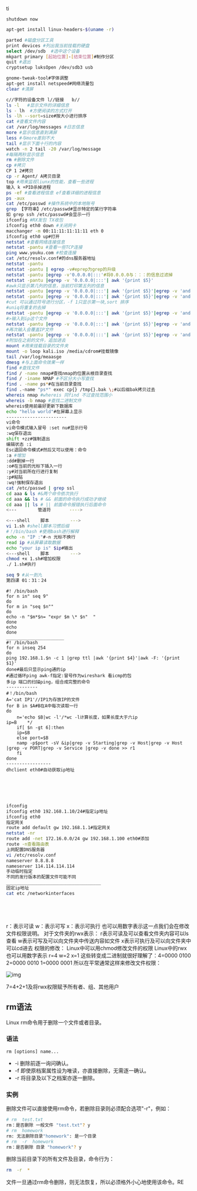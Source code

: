 ti

```
shutdown now

```

```bash
apt-get install linux-headers-$(uname -r)
```

```bash
parted #磁盘分区工具
print devices #列出我当前挂载的硬盘
select /dev/sdb  #选中这个设备
mkpart primary [起始位置]-[结束位置]#制作分区
quit #退出
cryptsetup luksOpen /dev/sdb3 usb

```

```bash
gnome-tweak-tool#字体调整
apt-get install netspeed#网络流量包
clear #清屏
```

```bash
c//字符的设备文件 l//链接   b//
ls -l	#显示文件的详细信息
ls - lh  #方便阅读的方式打开
ls -lh --sort=size#按大小进行排序
cat #查看文件内容
cat /var/log/messages #日志信息
more #显示信息直到满屏
less #与more差别不大
tail #显示下面十行的内容
watch -n 2 tail -20 /var/log/message
#每隔两秒显示信息
rm #删除文件
cp #拷贝
CP 1 2#拷贝
cp -r Agent/ A拷贝目录
top #用来监视liunx的性能，查看一些进程
输入 k +PID杀掉进程
ps -ef #查看进程信息 ef查看详细的进程信息
ps -aux  
cat /etc/passwd #操作系统中的本地账号
grep 【字符串】/etc/passwd#显示特定的某行字符串
如 grep ssh /etc/passwd#会显示一行
ifconfig #RX发包 TX收包
ifconfig eth0 down #关闭网卡
macchanger -m 00:11:11:11:11:11 eth 0
ifconfig eth0 up#打开
netstat #查看网络连接信息
netstat -pantu #查看一些TCP连接
ping www.youku.com #检查连接
cat /etc/resolv.conf#的dns服务器地址
netstat -pantu
netstat -pantu | egrep -v#eprep为grep的升级
netstat -pantu |egrep -v'0.0.0.0|:::'#将0.0.0.0与：：：的信息过滤掉
netstat -pantu |egrep -v '0.0.0.0|:::'| awk '{print $5}'
#awk只显示第几列的信息，当前打印第五列的信息
netstat -pantu |egrep -v '0.0.0.0|:::'| awk '{print $5}'|egrep -v 'and|address'#再过滤掉一些信息
netstat -pantu |egrep -v '0.0.0.0|:::'| awk '{print $5}'|egrep -v 'and|address'| cut -d ':' -f 1|sort|uniq
#cut 可以通过符号进行分区，-f 1只显示第一块,sort 排序
#uniq将重复的去掉
netstat -pantu |egrep -v '0.0.0.0|:::'| awk '{print $5}'|egrep -v 'and|address' > ip
#>输入到ip这个文件
netstat -pantu |egrep -v '0.0.0.0|:::'| awk '{print $5}'|egrep -v 'and|address' > ip
#再次输入会覆盖IP文件
netstat -pantu |egrep -v '0.0.0.0|:::'| awk '{print $5}'|egrep -v 'and|address'>>ip
#附加在之前的文件，追加进去
mount #用来挂载目录的文件夹
mount -o loop kali.iso /media/cdrom#挂载镜像
tail /var/log/meaasge
dmesg #与上面命令效果一样
find #查找文件
find / -name nmap#查找nmap的位置从根目录查找
find / -iname NMAP #不区分大小写查找
find . -name ps*#在当前目录查找
find .-name "ps*" exec cp{} /tmp{}.bak \;#以后缀bak拷贝过去
whereis nmap #whereis 同find 不过查找范围小
whereis -b nmap #查找二进制文件
whereis使用前最好更新下数据库
echo "hello world"#在屏幕上显示
-----------------------
vi命令
vi命令模式输入冒号 :set nu#显示行号
:wq保存退出
shift +zz#强制退出
编辑状态 :i 
Esc退回命令模式#然后又可以使用：命令
:a #增加
:dd#删掉一行
:o#在当前的光标下插入一行
:y#对当前所在行进行复制
:p#粘贴
:wq!强制保存退出
cat /etc/passwd | grep ssl
cd aaa & ls #&两个命令依次执行
cd aaa && ls # && 前面的命令执行成功才继续
cd aaa || ls # || 前面命令报错执行后面命令
<---        管道符       ---->

<---shell    脚本        --->
vi 1.sh #shell脚本习惯后缀
#！/bin/bash #使用bash进行解释
echo -n "IP :"#-n 光标不换行
read ip	#从屏幕读取数据
echo "your ip is" $ip#输出
<---shell    脚本        --->
chmod +x 1.sh#增加权限
./ 1.sh#执行

seq 9 #从一到九
第四课 01：31：24

```

```shell
#! /bin/bash
for n in" seq 9"
do
for m in "seq $n""
do
echo -n "$m*$n= "expr $m \* $n"  "
done
echo
done
______________________
#! /bin/bash
for n inseq 254
do
ping 192.168.1.$n -c 1 |grep ttl |awk '{print $4}'|awk -F: '{print $1}'
done#最后只显示ping通的ip
#通过循环ping awk-f指定:冒号作为wireshark 看icmp的包
多ip 端口的扫描ping，组合成完整的命令
------------
#！/bin/bash
A='cat IP1'//IP1为存放IP的文件
for B in $A#B在A中每次读取一行
do 
	n='echo $B|wc -l'/*wc -l计算长度，如果长度大于六ip
ip=B	*/
	if[ $n -gt 6]:then
	ip=$B
	else port=$B
	namp -p$port -sV &ip|grep -v Starting|grep -v Host|grep -v Host |grep -v PORT|grep -v Service |grep -v done >> r1
	fi
done
-----------------
dhclient eth0#自动获取ip地址		
 





```



```bash
ifconfig
ifconfig eth0 192.168.1.10/24#指定ip地址
ifconfig eth0
指定网关
route add default gw 192.168.1.1#指定网关
netstat -nr
route add -net 172.16.0.0/24 gw 192.168.1.100 eth0#添加
route -n查看路由表
上网配置DNS服务器
vi /etc/resolv.conf
nameserver 8.8.8.8
nameserver 114.114.114.114
手动临时指定
不同的发行版本的配置文件可能不同
____________________________________
固定ip地址
cat etc /networkinterfaces






```

r：表示可读
w：表示可写
x：表示可执行
也可以用数字表示这一点我们会在修改文件权限说明。
对于文件夹的rwx表示：
r表示可读及可以查看文件夹内容可以ls查看
w表示可写及可以向文件夹中传送内容如文件
x表示可执行及可以向文件夹中可以cd进去
权限的修改：
Linux中可以用chmod修改文件的权限
Linux中的rwx也可以用数字表示
r=4
w=2
x=1
这些转变成二进制就很好理解了：4=0000 0100
2=0000 0010
1=0000 0001
所以在平常通常这样来修改文件权限：

![img](https://img-blog.csdn.net/2018060911341632)

7=4+2+1及将rwx权限赋予所有者、组、其他用户

## rm语法

Linux rm命令用于删除一个文件或者目录。

### 语法

```
rm [options] name...
```



- -i 删除前逐一询问确认。
- -f 即使原档案属性设为唯读，亦直接删除，无需逐一确认。
- -r 将目录及以下之档案亦逐一删除。

### 实例

删除文件可以直接使用rm命令，若删除目录则必须配合选项"-r"，例如：

```bash
# rm  test.txt 
rm：是否删除 一般文件 "test.txt"? y  
# rm  homework  
rm: 无法删除目录"homework": 是一个目录  
# rm  -r  homework  
rm：是否删除 目录 "homework"? y 
```

删除当前目录下的所有文件及目录，命令行为：

```bash
rm  -r  * 
```

文件一旦通过rm命令删除，则无法恢复，所以必须格外小心地使用该命令。RE